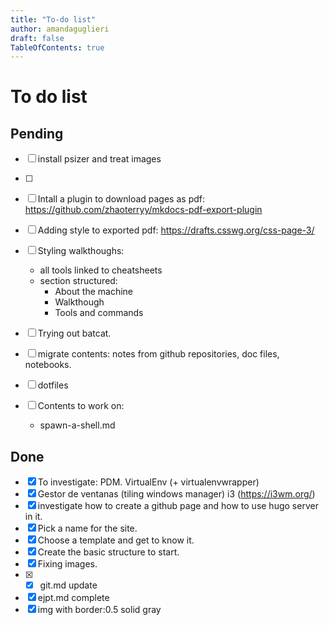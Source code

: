 ```yaml
---
title: "To-do list"
author: amandaguglieri
draft: false
TableOfContents: true
---
```


# To do list

## Pending


- [ ] install psizer and treat images
- [ ] 
- [ ] Intall a plugin to download pages as pdf: https://github.com/zhaoterryy/mkdocs-pdf-export-plugin
- [ ] Adding style to exported pdf: https://drafts.csswg.org/css-page-3/
- [ ] Styling walkthoughs:
	- all tools linked to cheatsheets
	- section structured: 
		- About the machine
		- Walkthough
		- Tools and commands
- [ ] Trying out batcat.
- [ ] migrate contents: notes from github repositories, doc files, notebooks.
- [ ] dotfiles

- [ ] Contents to work on:
	- spawn-a-shell.md


## Done

- [x] To investigate: PDM. VirtualEnv (+ virtualenvwrapper)
- [x] Gestor de ventanas (tiling windows manager) i3 (https://i3wm.org/)
- [x] investigate how to create a github page and how to use hugo server in it.
- [x] Pick a name for the site.
- [x] Choose a template and get to know it.
- [x] Create the basic structure to start.
- [X] Fixing images.
- [x] - [x] git.md update
- [x] ejpt.md complete
- [x] img with border:0.5 solid gray 

